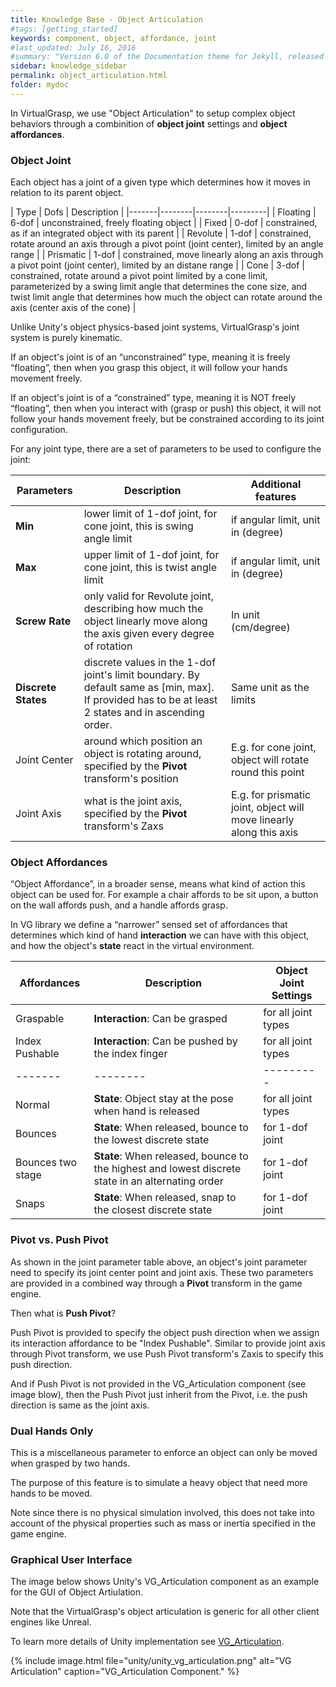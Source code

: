 ```yaml
---
title: Knowledge Base - Object Articulation
#tags: [getting_started]
keywords: component, object, affordance, joint
#last_updated: July 16, 2016
#summary: "Version 6.0 of the Documentation theme for Jekyll, released July 4, 2016, implements relative links so you can view the files offline or on any server without configuring urls and baseurls. Additionally, you can store pages in subdirectories. Templates for alerts and images are available."
sidebar: knowledge_sidebar
permalink: object_articulation.html
folder: mydoc
---
```


In VirtualGrasp, we use "Object Articulation" to setup complex object behaviors through a combinition of **object joint** settings and **object affordances**.


### Object Joint

Each object has a joint of a given type which determines how it moves in relation to its parent object.

| Type | Dofs | Description |
|-------|--------|--------|---------|
| Floating | 6-dof | unconstrained, freely floating object | 
| Fixed | 0-dof | constrained, as if an integrated object with its parent | 
| Revolute | 1-dof | constrained, rotate around an axis through a pivot point (joint center), limited by an angle range | 
| Prismatic | 1-dof | constrained, move linearly along an axis through a pivot point (joint center), limited by an distane range | 
| Cone | 3-dof | constrained, rotate around a pivot point limited by a cone limit, parameterized by a swing limit angle that determines the cone size, and twist limit angle that determines how much the object can rotate around the axis (center axis of the cone) |


Unlike Unity's object physics-based joint systems, VirtualGrasp's joint system is purely kinematic. 

If an object's joint is of an “unconstrained” type, meaning it is freely “floating”, then when you grasp this object, it will follow your hands movement freely.

If an object's joint is of a “constrained” type, meaning it is NOT freely “floating”, then when you interact with (grasp or push) this object, it will not follow your hands movement freely, 
but be constrained according to its joint configuration. 

For any joint type, there are a set of parameters to be used to configure the joint:

| Parameters | Description | Additional features |
|-------|--------|---------|
| **Min** | lower limit of 1-dof joint, for cone joint, this is swing angle limit | if angular limit, unit in (degree)|
| **Max** | upper limit of 1-dof joint, for cone joint, this is twist angle limit | if angular limit, unit in (degree) |
| **Screw Rate** | only valid for Revolute joint, describing how much the object linearly move along the axis given every degree of rotation | In unit (cm/degree) | 
| **Discrete States** | discrete values in the 1-dof joint's limit boundary. By default same as [min, max]. If provided has to be at least 2 states and in ascending order. | Same unit as the limits | 
| Joint Center | around which position an object is rotating around, specified by the **Pivot** transform's position | E.g. for cone joint, object will rotate round this point | 
| Joint Axis | what is the joint axis, specified by the **Pivot** transform's Zaxs | E.g. for prismatic joint, object will move linearly along this axis | 


### Object Affordances

“Object Affordance”, in a broader sense, means what kind of action this object can be used for. For example a chair affords to be sit upon, a button on the wall affords push, and a handle affords grasp.

In VG library we define a “narrower” sensed set of affordances that determines which kind of hand **interaction** we can have with this object, and how the object's **state** react in the virtual environment. 


| Affordances | Description | Object Joint Settings |
|-------|--------|---------|
| Graspable | **Interaction**: Can be grasped | for all joint types | 
| Index Pushable | **Interaction**: Can be pushed by the index finger | for all joint types | 
|-------|--------|---------|
| Normal | **State**: Object stay at the pose when hand is released  | for all joint types| 
| Bounces | **State**: When released, bounce to the lowest discrete state | for 1-dof joint | 
| Bounces two stage | **State**: When released, bounce to the highest and lowest discrete state in an alternating order | for 1-dof joint | 
| Snaps | **State**: When released, snap to the closest discrete state | for 1-dof joint | 

### Pivot vs. Push Pivot

As shown in the joint parameter table above, an object's joint parameter need to specify its joint center point and joint axis. 
These two parameters are provided in a combined way through a **Pivot** transform in the game engine. 

Then what is **Push Pivot**? 

Push Pivot is provided to specify the object push direction when we assign its interaction affordance to be "Index Pushable". 
Similar to provide joint axis through Pivot transform, we use Push Pivot transform's Zaxis to specify this push direction. 

And if Push Pivot is not provided in the VG_Articulation component (see image blow), then the Push Pivot just inherit from the Pivot, 
i.e. the push direction is same as the joint axis. 

### Dual Hands Only

This is a miscellaneous parameter to enforce an object can only be moved when grasped by two hands. 

The purpose of this feature is to simulate a heavy object that need more hands to be moved. 

Note since there is no physical simulation involved, this does not take into account of the physical properties such as
mass or inertia specified in the game engine. 

### Graphical User Interface

The image below shows Unity's VG_Articulation component as an example for the GUI of Object Artiulation.

Note that the VirtualGrasp's object articulation is generic for all other client engines like Unreal.

To learn more details of Unity implementation see [VG_Articulation](unity_component_vgarticulation.html#unity-component-vgarticulation).

{% include image.html file="unity/unity_vg_articulation.png" alt="VG Articulation" caption="VG_Articulation Component." %}


